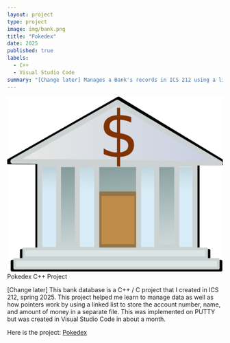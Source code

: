 ```yaml
---
layout: project
type: project
image: img/bank.png 
title: "Pokedex"
date: 2025
published: true
labels:
  - C++
  - Visual Studio Code
summary: "[Change later] Manages a Bank's records in ICS 212 using a linked list to store, add, delete, and find bank account records."
---
```


<img class="img-fluid" src="/img/bank.png">
Pokedex C++ Project

[Change later] This bank database is a C++ / C project that I created in ICS 212, spring 2025. This project helped me learn to manage data as well as how pointers work by using a linked list to store the account number, name, and amount of money in a separate file. This was implemented on PUTTY but was created in Visual Studio Code in about a month. 

Here is the project: <a href="https://github.com/KateHamada/Pokedex.git">Pokedex</a>
